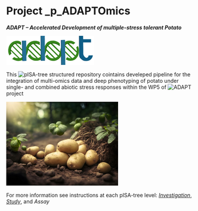 Project _p_ADAPTOmics
================

***ADAPT – Accelerated Development of multiple-stress tolerant Potato***

![](https://github.com/NIB-SI/multiOmics-integration/blob/main/_p_ADAPTOmics/presentations/logo.gif)

This ![pISA-tree](https://github.com/NIB-SI/pISA-tree) structured repository cointains develeped pipeline for the integration of multi-omics data and deep phenotyping of potato under single- and combined abiotic stress responses within the WP5 of ![ADAPT](https://adapt.univie.ac.at/) project



<img src="https://github.com/NIB-SI/multiOmics-integration/blob/main/_p_ADAPTOmics/presentations/potato.jpg" width="300" class="center">

For more information see instructions at each pISA-tree level: [*_Investigation_*](https://github.com/NIB-SI/multiOmics-integration/tree/main/_p_ADAPTOmics/_I_Desiree), [*_Study_*](https://github.com/NIB-SI/multiOmics-integration/tree/main/_p_ADAPTOmics/_I_Desiree/_S_multiOmics), and *_Assay_*
